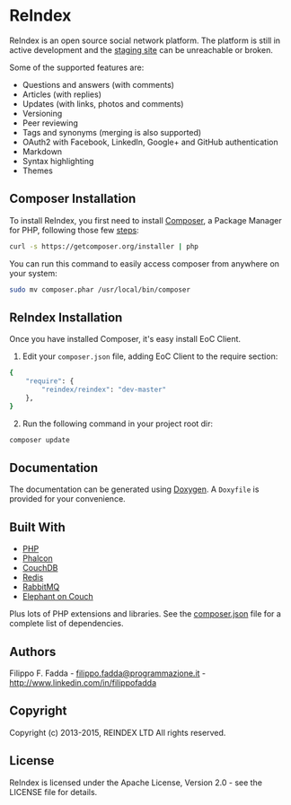 ReIndex
========
ReIndex is an open source social network platform. The platform is still in active 
development and the [staging site](http://programmazione.me) can be unreachable or broken.

Some of the supported features are:

- Questions and answers (with comments)
- Articles (with replies)
- Updates (with links, photos and comments)
- Versioning
- Peer reviewing
- Tags and synonyms (merging is also supported)
- OAuth2 with Facebook, LinkedIn, Google+ and GitHub authentication
- Markdown
- Syntax highlighting
- Themes


Composer Installation
---------------------

To install ReIndex, you first need to install [Composer](http://getcomposer.org/), a Package Manager for
PHP, following those few [steps](http://getcomposer.org/doc/00-intro.md#installation-nix):

```sh
curl -s https://getcomposer.org/installer | php
```

You can run this command to easily access composer from anywhere on your system:

```sh
sudo mv composer.phar /usr/local/bin/composer
```


ReIndex Installation
--------------------
Once you have installed Composer, it's easy install EoC Client.

1. Edit your `composer.json` file, adding EoC Client to the require section:
```sh
{
    "require": {
        "reindex/reindex": "dev-master"
    },
}
```
2. Run the following command in your project root dir:
```sh
composer update
```


Documentation
-------------
The documentation can be generated using [Doxygen](http://doxygen.org). A `Doxyfile` is provided for your convenience.


Built With
----------
- [PHP](http://php.net)
- [Phalcon](https://phalconphp.com)
- [CouchDB](http://couchdb.apache.org/)
- [Redis](http://redis.io/)
- [RabbitMQ](https://www.rabbitmq.com)
- [Elephant on Couch](http://elephantoncouch.com)

Plus lots of PHP extensions and libraries. See the [composer.json](https://github.com/dedalozzo/pit-press/blob/master/composer.json) 
file for a complete list of dependencies.


Authors
-------
Filippo F. Fadda - <filippo.fadda@programmazione.it> - <http://www.linkedin.com/in/filippofadda>


Copyright
---------
Copyright (c) 2013-2015, REINDEX LTD
All rights reserved.


License
-------
ReIndex is licensed under the Apache License, Version 2.0 - see the LICENSE file for details.